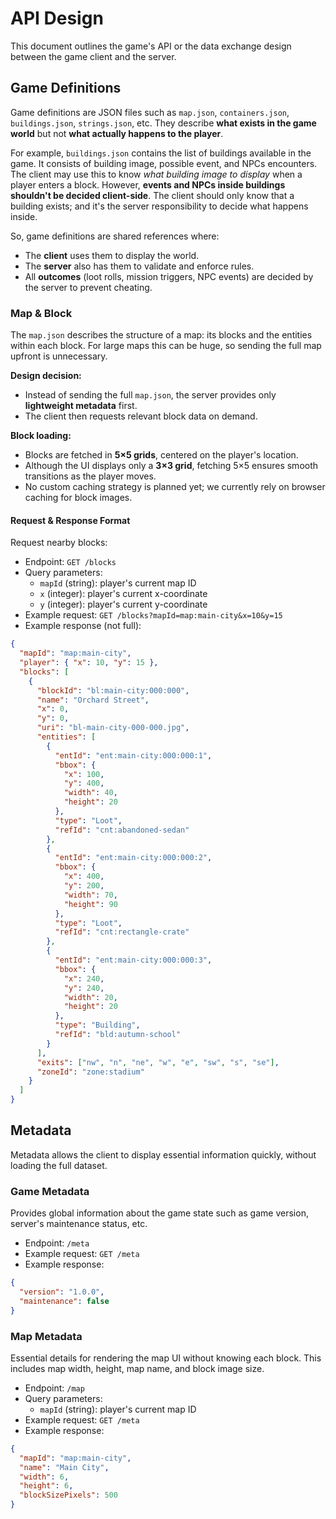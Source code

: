 # API Design

This document outlines the game's API or the data exchange design between the game client and the server.

## Game Definitions

Game definitions are JSON files such as `map.json`, `containers.json`, `buildings.json`, `strings.json`, etc. They describe **what exists in the game world** but not **what actually happens to the player**.

For example, `buildings.json` contains the list of buildings available in the game. It consists of building image, possible event, and NPCs encounters. The client may use this to know _what building image to display_ when a player enters a block. However, **events and NPCs inside buildings shouldn't be decided client-side**. The client should only know that a building exists; and it's the server responsibility to decide what happens inside.

So, game definitions are shared references where:

- The **client** uses them to display the world.
- The **server** also has them to validate and enforce rules.
- All **outcomes** (loot rolls, mission triggers, NPC events) are decided by the server to prevent cheating.

### Map & Block

The `map.json` describes the structure of a map: its blocks and the entities within each block. For large maps this can be huge, so sending the full map upfront is unnecessary.

**Design decision:**

- Instead of sending the full `map.json`, the server provides only **lightweight metadata** first.
- The client then requests relevant block data on demand.

**Block loading:**

- Blocks are fetched in **5×5 grids**, centered on the player's location.
- Although the UI displays only a **3×3 grid**, fetching 5×5 ensures smooth transitions as the player moves.
- No custom caching strategy is planned yet; we currently rely on browser caching for block images.

#### Request & Response Format

Request nearby blocks:

- Endpoint: `GET /blocks`
- Query parameters:
  - `mapId` (string): player's current map ID
  - `x` (integer): player's current x-coordinate
  - `y` (integer): player's current y-coordinate
- Example request: `GET /blocks?mapId=map:main-city&x=10&y=15`
- Example response (not full):

```json
{
  "mapId": "map:main-city",
  "player": { "x": 10, "y": 15 },
  "blocks": [
    {
      "blockId": "bl:main-city:000:000",
      "name": "Orchard Street",
      "x": 0,
      "y": 0,
      "uri": "bl-main-city-000-000.jpg",
      "entities": [
        {
          "entId": "ent:main-city:000:000:1",
          "bbox": {
            "x": 100,
            "y": 400,
            "width": 40,
            "height": 20
          },
          "type": "Loot",
          "refId": "cnt:abandoned-sedan"
        },
        {
          "entId": "ent:main-city:000:000:2",
          "bbox": {
            "x": 400,
            "y": 200,
            "width": 70,
            "height": 90
          },
          "type": "Loot",
          "refId": "cnt:rectangle-crate"
        },
        {
          "entId": "ent:main-city:000:000:3",
          "bbox": {
            "x": 240,
            "y": 240,
            "width": 20,
            "height": 20
          },
          "type": "Building",
          "refId": "bld:autumn-school"
        }
      ],
      "exits": ["nw", "n", "ne", "w", "e", "sw", "s", "se"],
      "zoneId": "zone:stadium"
    }
  ]
}
```

## Metadata

Metadata allows the client to display essential information quickly, without loading the full dataset.

### Game Metadata

Provides global information about the game state such as game version, server's maintenance status, etc.

- Endpoint: `/meta`
- Example request: `GET /meta`
- Example response:

```json
{
  "version": "1.0.0",
  "maintenance": false
}
```

### Map Metadata

Essential details for rendering the map UI without knowing each block. This includes map width, height, map name, and block image size.

- Endpoint: `/map`
- Query parameters:
  - `mapId` (string): player's current map ID
- Example request: `GET /meta`
- Example response:

```json
{
  "mapId": "map:main-city",
  "name": "Main City",
  "width": 6,
  "height": 6,
  "blockSizePixels": 500
}
```
